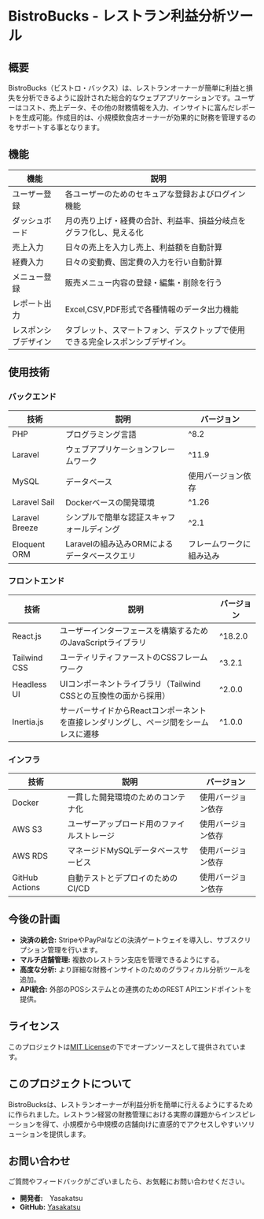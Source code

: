 
# BistroBucks - レストラン利益分析ツール

## 概要
BistroBucks（ビストロ・バックス）は、レストランオーナーが簡単に利益と損失を分析できるように設計された総合的なウェブアプリケーションです。ユーザーはコスト、売上データ、その他の財務情報を入力、インサイトに富んだレポートを生成可能。作成目的は、小規模飲食店オーナーが効果的に財務を管理するのをサポートする事となります。

## 機能
| 機能                 | 説明                                                                                  |
|--------------------|--------------------------------------------------------------------------------------|
| ユーザー登録        | 各ユーザーのためのセキュアな登録およびログイン機能                                      |
| ダッシュボード       | 月の売り上げ・経費の合計、利益率、損益分岐点をグラフ化し、見える化                           |
| 売上入力             | 日々の売上を入力し売上、利益額を自動計算                                                  |
| 経費入力             | 日々の変動費、固定費の入力を行い自動計算                                            |
| メニュー登録 | 販売メニュー内容の登録・編集・削除を行う                            |
| レポート出力  |Excel,CSV,PDF形式で各種情報のデータ出力機能    |
| レスポンシブデザイン   | タブレット、スマートフォン、デスクトップで使用できる完全レスポンシブデザイン。            |



## 使用技術

### バックエンド
| 技術                | 説明                                      | バージョン |
|--------------------|-------------------------------------------|-----------|
| PHP                | プログラミング言語                         | ^8.2       |
| Laravel            | ウェブアプリケーションフレームワーク         | ^11.9      |
| MySQL              | データベース                              | 使用バージョン依存 |
| Laravel Sail       | Dockerベースの開発環境                    | ^1.26      |
| Laravel Breeze     | シンプルで簡単な認証スキャフォールディング  | ^2.1       |
| Eloquent ORM       | Laravelの組み込みORMによるデータベースクエリ | フレームワークに組み込み |

### フロントエンド
| 技術                | 説明                                      | バージョン |
|--------------------|-------------------------------------------|-----------|
| React.js           | ユーザーインターフェースを構築するためのJavaScriptライブラリ | ^18.2.0    |
| Tailwind CSS       | ユーティリティファーストのCSSフレームワーク | ^3.2.1     |
| Headless UI        | UIコンポーネントライブラリ（Tailwind CSSとの互換性の面から採用） | ^2.0.0     |
| Inertia.js         | サーバーサイドからReactコンポーネントを直接レンダリングし、ページ間をシームレスに遷移 | ^1.0.0     |

### インフラ
| 技術                | 説明                                      | バージョン |
|--------------------|-------------------------------------------|-----------|
| Docker             | 一貫した開発環境のためのコンテナ化          | 使用バージョン依存 |
| AWS S3             | ユーザーアップロード用のファイルストレージ   | 使用バージョン依存 |
| AWS RDS            | マネージドMySQLデータベースサービス       | 使用バージョン依存 |
| GitHub Actions     | 自動テストとデプロイのためのCI/CD          | 使用バージョン依存 |



## 今後の計画
- **決済の統合:** StripeやPayPalなどの決済ゲートウェイを導入し、サブスクリプション管理を行います。
- **マルチ店舗管理:** 複数のレストラン支店を管理できるようにする。
- **高度な分析:** より詳細な財務インサイトのためのグラフィカル分析ツールを追加。
- **API統合:** 外部のPOSシステムとの連携のためのREST APIエンドポイントを提供。

## ライセンス
このプロジェクトは[MIT License](LICENSE)の下でオープンソースとして提供されています。

## このプロジェクトについて
BistroBucksは、レストランオーナーが利益分析を簡単に行えるようにするために作られました。レストラン経営の財務管理における実際の課題からインスピレーションを得て、小規模から中規模の店舗向けに直感的でアクセスしやすいソリューションを提供します。

## お問い合わせ
ご質問やフィードバックがございましたら、お気軽にお問い合わせください。
- **開発者:**　Yasakatsu
- **GitHub:** [Yasakatsu](https://github.com/Yasakatsu)
